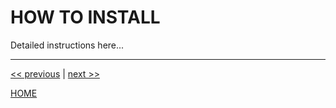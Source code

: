# HOW TO INSTALL

Detailed instructions here...


---

[<< previous](./../../README.md) | [next >>](use.md)

[HOME](./../../README.md)
